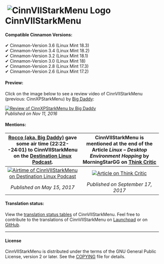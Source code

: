 # &#65279; ![CinnVIIStarkMenu Logo](https://git.io/vDWaq) CinnVIIStarkMenu

#### Compatible Cinnamon Versions:
&#10004; Cinnamon-Version 3.6 (Linux Mint 18.3) <br />
&#10004; Cinnamon-Version 3.4 (Linux Mint 18.2) <br />
&#10004; Cinnamon-Version 3.2 (Linux Mint 18.1) <br />
&#10004; Cinnamon-Version 3.0 (Linux Mint 18)   <br />
&#10004; Cinnamon-Version 2.8 (Linux Mint 17.3) <br />
&#10004; Cinnamon-Version 2.6 (Linux Mint 17.2) <br />

#### Preview:
Click on the image below to see a review video of CinnVIIStarkMenu (previous: CinnXPStarkMenu) by [Big Daddy](https://www.youtube.com/channel/UCtZRKfyvx7GUEi-Lr7f4Nxg):

[![Review of CinnXPStarkMenu by Big Daddy](https://cloud.githubusercontent.com/assets/8415124/20908908/6d108a24-bb58-11e6-8d88-112f7250d630.png)](https://www.youtube.com/watch?v=OmUpLNsWgC4)
<br /> _Published on Nov 11, 2016_

#### Mentions:

[Rocco (aka. Big Daddy)](https://www.youtube.com/channel/UCtZRKfyvx7GUEi-Lr7f4Nxg) gave some air time (22:22--24:01) to CinnVIIStarkMenu on the [Destination Linux Podcast](https://www.youtube.com/channel/UCWJUSpXVHTaHErtGWC5qPlQ). | CinnVIIStarkMenu is mentioned at the end of the Article _Linux – Desktop Environment Hopping_ by MorningStarGG on [Think Critic](https://thinkcritic.com/linux-desktop-environment-hopping)
:---:|:---:
[![Airtime of CinnVIIStarkMenu on Destination Linux Podcast](https://cloud.githubusercontent.com/assets/8415124/26260338/1a73280c-3ccd-11e7-8e1b-5d09ca0cc124.png)](https://www.youtube.com/watch?v=iEfbYj9Cl8o#t=22m22s) | [![Article on Think Critic](https://user-images.githubusercontent.com/8415124/32778106-efe8e092-c938-11e7-91c5-01d8b6da9258.jpg)](https://thinkcritic.com/linux-desktop-environment-hopping)
_Published on May 15, 2017_ |  _Published on September 17, 2017_

#### Translation status:

View the [translation status tables](https://github.com/NikoKrause/cinnamon-spices-applets/blob/applets-translation-status/.translation-status/applets-status/CinnVIIStarkMenu@NikoKrause/README.md) of CinnVIIStarkMenu.
Feel free to contribute to the translations of CinnVIIStarkMenu on [Launchpad](https://translations.launchpad.net/cinnviistarkmenu) or on [GitHub](https://github.com/linuxmint/cinnamon-spices-applets).

------------
#### License
CinnVIIStarkMenu is distributed under the terms of the GNU General Public License, version 2 or later.
See the [COPYING](https://github.com/NikoKrause/CinnVIIStarkMenu/blob/master/COPYING) file for details.

